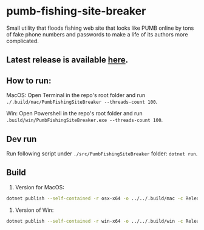 # pumb-fishing-site-breaker

Small utility that floods fishing web site that looks like PUMB online by tons of fake phone numbers and passwords to make a life of its authors more complicated.

## Latest release is available [here](https://github.com/alexey-belous/pumb-fishing-site-breaker/releases).

## How to run:
MacOS:
Open Terminal in the repo's root folder and run `./.build/mac/PumbFishingSiteBreaker --threads-count 100`.

Win:
Open Powershell in the repo's root folder and run  `.build/win/PumbFishingSiteBreaker.exe --threads-count 100`.

## Dev run
Run following script under `./src/PumbFishingSiteBreaker` folder: `dotnet run`.

## Build
1. Version for MacOS:
```sh
dotnet publish --self-contained -r osx-x64 -o ../../.build/mac -c Release
```

1. Version of Win:
```sh
dotnet publish --self-contained -r win-x64 -o ../../.build/win -c Release
```